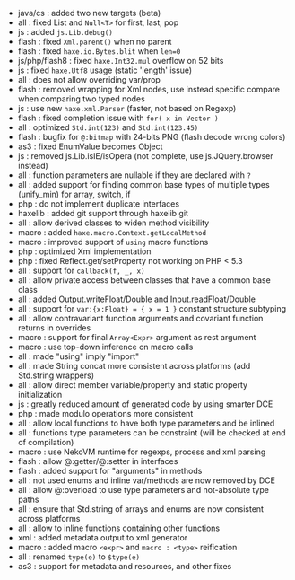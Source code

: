 * java/cs : added two new targets (beta)
* all : fixed List and `Null<T>` for first, last, pop
* js : added `js.Lib.debug()`
* flash : fixed `Xml.parent()` when no parent
* flash : fixed `haxe.io.Bytes.blit` when `len=0`
* js/php/flash8 : fixed `haxe.Int32.mul` overflow on 52 bits
* js : fixed `haxe.Utf8` usage (static 'length' issue)
* all : does not allow overriding var/prop
* flash : removed wrapping for Xml nodes, use instead specific compare when comparing two typed nodes
* js : use new `haxe.xml.Parser` (faster, not based on Regexp)
* flash : fixed completion issue with `for( x in Vector )`
* all : optimized `Std.int(123)` and `Std.int(123.45)`
* flash : bugfix for `@:bitmap` with 24-bits PNG (flash decode wrong colors)
* as3 : fixed EnumValue becomes Object
* js : removed js.Lib.isIE/isOpera (not complete, use js.JQuery.browser instead)
* all : function parameters are nullable if they are declared with `?`
* all : added support for finding common base types of multiple types (unify_min) for array, switch, if
* php : do not implement duplicate interfaces
* haxelib : added git support through haxelib git
* all : allow derived classes to widen method visibility
* macro : added `haxe.macro.Context.getLocalMethod`
* macro : improved support of `using` macro functions
* php : optimized Xml implementation
* php : fixed Reflect.get/setProperty not working on PHP < 5.3
* all : support for `callback(f, _, x)`
* all : allow private access between classes that have a common base class
* all : added Output.writeFloat/Double and Input.readFloat/Double
* all : support for `var:{x:Float} = { x = 1 }` constant structure subtyping
* all : allow contravariant function arguments and covariant function returns in overrides
* macro : support for final `Array<Expr>` argument as rest argument
* macro : use top-down inference on macro calls
* all : made "using" imply "import"
* all : made String concat more consistent across platforms (add Std.string wrappers)
* all : allow direct member variable/property and static property initialization
* js : greatly reduced amount of generated code by using smarter DCE
* php : made modulo operations more consistent
* all : allow local functions to have both type parameters and be inlined
* all : functions type parameters can be constraint (will be checked at end of compilation)
* macro : use NekoVM runtime for regexps, process and xml parsing
* flash : allow @:getter/@:setter in interfaces
* flash : added support for "arguments" in methods
* all : not used enums and inline var/methods are now removed by DCE
* all : allow @:overload to use type parameters and not-absolute type paths
* all : ensure that Std.string of arrays and enums are now consistent across platforms
* all : allow to inline functions containing other functions
* xml : added metadata output to xml generator
* macro : added macro `<expr>` and `macro : <type>` reification
* all : renamed `type(e)` to `$type(e)`
* as3 : support for metadata and resources, and other fixes
